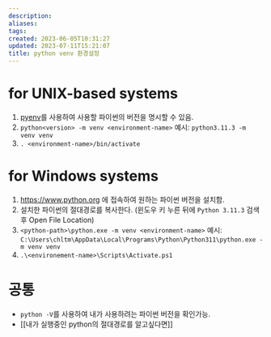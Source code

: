 ```yaml
---
description:
aliases: 
tags: 
created: 2023-06-05T10:31:27
updated: 2023-07-11T15:21:07
title: python venv 환경설정
---
```

# for UNIX-based systems

1. [pyenv](https://stackoverflow.com/a/59268046/6428901)를 사용하여 사용할 파이썬의 버전을 명시할 수 있음.
2. `python<version> -m venv <environment-name>` 예시: `python3.11.3 -m venv venv`
3. `. <environment-name>/bin/activate`

# for Windows systems

1. https://www.python.org 에 접속하여 원하는 파이썬 버전을 설치함.
2. 설치한 파이썬의 절대경로를 복사한다. (윈도우 키 누른 뒤에 `Python 3.11.3` 검색 후 Open File Location)
3. `<python-path>\python.exe -m venv <environment-name>` 예시: `C:\Users\chltm\AppData\Local\Programs\Python\Python311\python.exe -m venv venv`
4. `.\<environement-name>\Scripts\Activate.ps1`

# 공통

- `python -V`를 사용하여 내가 사용하려는 파이썬 버전을 확인가능. 
- [[내가 실행중인 python의 절대경로를 알고싶다면]]